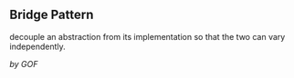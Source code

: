 ## Bridge Pattern ##

decouple an abstraction from its implementation so that the two can vary independently.

*by GOF*